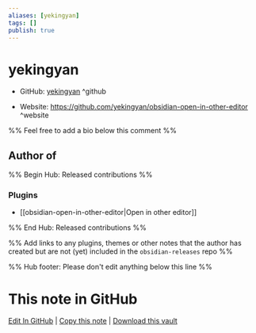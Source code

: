 ```yaml
---
aliases: [yekingyan]
tags: []
publish: true
---
```


# yekingyan

- GitHub: [yekingyan](https://github.com/yekingyan/) ^github
<!-- - Discord: `@` ^discord-->
- Website: <https://github.com/yekingyan/obsidian-open-in-other-editor> ^website
<!-- - [[Publish sites|Publish site]]: <https://> ^publish-->

%% Feel free to add a bio below this comment %%

## Author of

%% Begin Hub: Released contributions %%

### Plugins

- [[obsidian-open-in-other-editor|Open in other editor]]

%% End Hub: Released contributions %%

%% Add links to any plugins, themes or other notes that the author has created but are not (yet) included in the `obsidian-releases` repo %%

<!--
### Unlisted plugins
-->

<!--
### Others
-->

<!--
## Sponsor this author
-->

<!-- - [[GitHub sponsors]]: [Sponsor @yekingyan on GitHub Sponsors](https://github.com/sponsors/yekingyan) ^github-sponsor-->
<!-- - [[Buy me a coffee]]: <https://> ^buy-me-a-coffee-->
<!-- - [[PayPal]]: <https://> ^paypal-->
<!-- - [[Patreon]]: <https://> ^patreon-->

<!--
## Follow this author
-->

<!-- - [[YouTube Channels|On YouTube]]: <https://> ^youtube-->
<!-- - Twitter: <https://> ^twitter-->
<!-- - ... -->

%% Hub footer: Please don't edit anything below this line %%

# This note in GitHub

<span class="git-footer">[Edit In GitHub](https://github.dev/obsidian-community/obsidian-hub/blob/main/01%20-%20Community/People/yekingyan.md "git-hub-edit-note") | [Copy this note](https://raw.githubusercontent.com/obsidian-community/obsidian-hub/main/01%20-%20Community/People/yekingyan.md "git-hub-copy-note") | [Download this vault](https://github.com/obsidian-community/obsidian-hub/archive/refs/heads/main.zip "git-hub-download-vault") </span>
